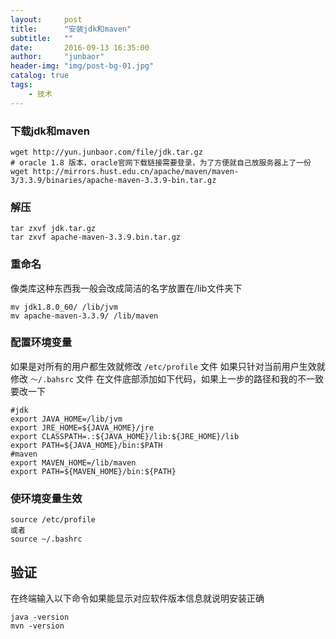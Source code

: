 ```yaml
---
layout:     post
title:      "安装jdk和maven"
subtitle:   ""
date:       2016-09-13 16:35:00
author:     "junbaor"
header-img: "img/post-bg-01.jpg"
catalog: true
tags:
    - 技术
---
```


### 下载jdk和maven

```
wget http://yun.junbaor.com/file/jdk.tar.gz  
# oracle 1.8 版本，oracle官网下载链接需要登录，为了方便就自己放服务器上了一份
wget http://mirrors.hust.edu.cn/apache/maven/maven-3/3.3.9/binaries/apache-maven-3.3.9-bin.tar.gz
```

### 解压

```
tar zxvf jdk.tar.gz
tar zxvf apache-maven-3.3.9.bin.tar.gz
```

### 重命名
像类库这种东西我一般会改成简洁的名字放置在/lib文件夹下

```
mv jdk1.8.0_60/ /lib/jvm
mv apache-maven-3.3.9/ /lib/maven
```

### 配置环境变量

如果是对所有的用户都生效就修改 `/etc/profile` 文件
如果只针对当前用户生效就修改 `～/.bahsrc` 文件
在文件底部添加如下代码，如果上一步的路径和我的不一致要改一下

```
#jdk
export JAVA_HOME=/lib/jvm
export JRE_HOME=${JAVA_HOME}/jre   
export CLASSPATH=.:${JAVA_HOME}/lib:${JRE_HOME}/lib   
export PATH=${JAVA_HOME}/bin:$PATH 
#maven
export MAVEN_HOME=/lib/maven
export PATH=${MAVEN_HOME}/bin:${PATH}
```

### 使环境变量生效

```
source /etc/profile
或者
source ~/.bashrc
```

## 验证

在终端输入以下命令如果能显示对应软件版本信息就说明安装正确

```
java -version
mvn -version
```
